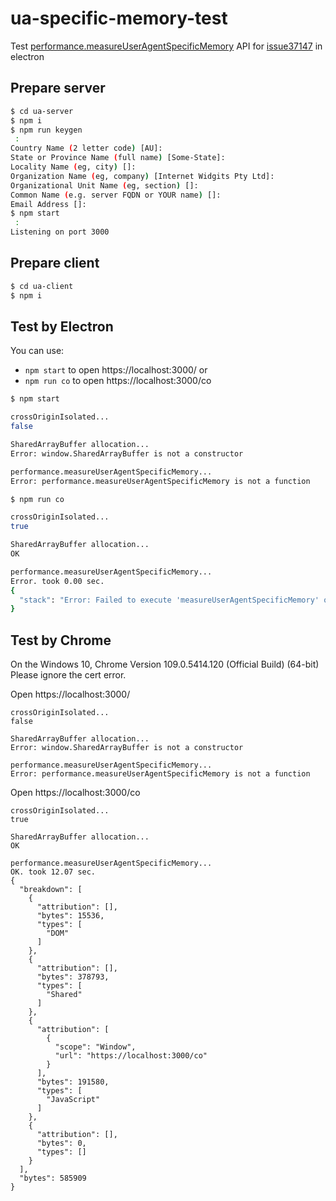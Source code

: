 # ua-specific-memory-test

Test [performance.measureUserAgentSpecificMemory](https://developer.mozilla.org/en-US/docs/Web/API/Performance/measureUserAgentSpecificMemory) API for [issue37147](https://github.com/electron/electron/issues/37147) in electron

## Prepare server

~~~ bash
$ cd ua-server
$ npm i
$ npm run keygen
 :
Country Name (2 letter code) [AU]:
State or Province Name (full name) [Some-State]:
Locality Name (eg, city) []:
Organization Name (eg, company) [Internet Widgits Pty Ltd]:
Organizational Unit Name (eg, section) []:
Common Name (e.g. server FQDN or YOUR name) []:
Email Address []:
$ npm start
 :
Listening on port 3000
~~~

## Prepare client

~~~ bash
$ cd ua-client
$ npm i
~~~

## Test by Electron

You can use:

- `npm start` to open https://localhost:3000/ or
- `npm run co` to open https://localhost:3000/co

~~~ bash
$ npm start

crossOriginIsolated...
false

SharedArrayBuffer allocation...
Error: window.SharedArrayBuffer is not a constructor

performance.measureUserAgentSpecificMemory...
Error: performance.measureUserAgentSpecificMemory is not a function
~~~

~~~ bash
$ npm run co

crossOriginIsolated...
true

SharedArrayBuffer allocation...
OK

performance.measureUserAgentSpecificMemory...
Error. took 0.00 sec.
{
  "stack": "Error: Failed to execute 'measureUserAgentSpecificMemory' on 'Performance': performance.measureUserAgentSpecificMemory is not available.\n    at perfMemoryTest (https://localhost:3000/co:41:21)\n    at https://localhost:3000/co:60:5"
}
~~~

## Test by Chrome

On the Windows 10, Chrome Version 109.0.5414.120 (Official Build) (64-bit)  
Please ignore the cert error.

Open https://localhost:3000/  

~~~ text
crossOriginIsolated...
false

SharedArrayBuffer allocation...
Error: window.SharedArrayBuffer is not a constructor

performance.measureUserAgentSpecificMemory...
Error: performance.measureUserAgentSpecificMemory is not a function
~~~

Open https://localhost:3000/co  

~~~ text
crossOriginIsolated...
true

SharedArrayBuffer allocation...
OK

performance.measureUserAgentSpecificMemory...
OK. took 12.07 sec.
{
  "breakdown": [
    {
      "attribution": [],
      "bytes": 15536,
      "types": [
        "DOM"
      ]
    },
    {
      "attribution": [],
      "bytes": 378793,
      "types": [
        "Shared"
      ]
    },
    {
      "attribution": [
        {
          "scope": "Window",
          "url": "https://localhost:3000/co"
        }
      ],
      "bytes": 191580,
      "types": [
        "JavaScript"
      ]
    },
    {
      "attribution": [],
      "bytes": 0,
      "types": []
    }
  ],
  "bytes": 585909
}
~~~
